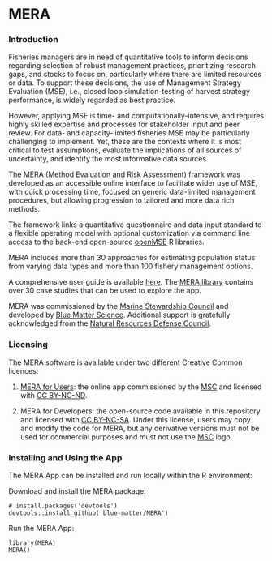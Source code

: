 # MERA

### Introduction 
Fisheries managers are in need of quantitative tools to inform decisions regarding selection of robust management practices, prioritizing research gaps, and stocks to focus on, particularly where there are limited resources or data. To support these decisions, the use of Management Strategy Evaluation (MSE), i.e., closed loop simulation-testing of harvest strategy performance, is widely regarded as best practice.

However, applying MSE is time- and computationally-intensive, and requires highly skilled expertise and processes for stakeholder input and peer review. For data- and capacity-limited fisheries MSE may be particularly challenging to implement. Yet, these are the contexts where it is most critical to test assumptions, evaluate the implications of all sources of uncertainty, and identify the most informative data sources. 

The MERA (Method Evaluation and Risk Assessment) framework was developed as an accessible online interface to facilitate wider use of MSE, with quick processing time, focused on generic data-limited management procedures, but allowing progression to tailored and more data rich methods.  

The framework links a quantitative questionnaire and data input standard to a flexible operating model with optional customization via command line access to the back-end open-source [openMSE](https://openmse.com/) R libraries.
          

MERA includes more than 30 approaches for estimating population status from varying data types and more than 100 fishery management options.

A comprehensive user guide is available [here](https://blue-matter.github.io/openMSE/MERA-User-Guide.html). The [MERA library](https://www.merafish.org/library/) contains over 30 case studies that can be used to explore the app.     

MERA was commissioned by the [Marine Stewardship Council](https://www.msc.org) and developed by [ Blue Matter Science](https://www.bluematterscience.com). Additional support is gratefully acknowledged from the [Natural Resources Defense Council](https://www.nrdc.org/). 



### Licensing
The MERA software is available under two different Creative Common licences:

1. [MERA for Users](https://www.merafish.org/): the online app commissioned by the [MSC](https://www.msc.org) and licensed with [CC BY-NC-ND](https://creativecommons.org/licenses/by-nc-nd/4.0/legalcode).

2. MERA for Developers: the open-source code available in this repository and licensed with [CC BY-NC-SA](https://creativecommons.org/licenses/by-nc-sa/4.0/legalcode). Under this license, users may copy and modify the code for MERA, but any derivative versions must not be used for commercial purposes and must not use the [MSC](https://www.msc.org) logo.
            
### Installing and Using the App

The MERA App can be installed and run locally within the R environment:

Download and install the MERA package: 

```
# install.packages('devtools')
devtools::install_github('blue-matter/MERA')
```

Run the MERA App:

```
library(MERA)
MERA()
```